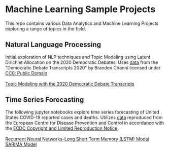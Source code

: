 # Machine Learning Sample Projects

This repo contains various Data Analytics and Machine Learning Projects exploring a range of topics in the field. 

## Natural Language Processing

Initial exploration of NLP techniques and Topic Modeling using Latent Dirichlet Allocation on the 2020 Democratic Debates.
Uses [data](https://www.kaggle.com/brandenciranni/democratic-debate-transcripts-2020) from the "Democratic Debate Transcripts 2020" by Branden Ciranni licensed under [CC0: Public Domain](https://creativecommons.org/publicdomain/zero/1.0/)</br></br>
[Topic Modeling with the 2020 Democratic Debate Transcripts](https://nbviewer.jupyter.org/github/lauramurphy12/MachineLearningProjects/blob/main/NLP/2020DemocraticDebate.ipynb)

## Time Series Forecasting

The following jupyter notebooks explore time series forecasting of United States COVID-19 reported cases and deaths. Utilizes [data](https://www.ecdc.europa.eu/en/covid-19/data) reproduced from the European Centre for Disease Prevention and Control in accordance with the [ECDC Copyright and Limited Reproduction Notice](https://www.ecdc.europa.eu/en/copyright).</br></br>
[Recurrent Neural Networks-Long Short Term Memory (LSTM) Model](https://nbviewer.jupyter.org/github/lauramurphy12/MachineLearningProjects/blob/main/TimeSeries/RNN-LSTM.ipynb)
</br>
[SARIMA Model](https://nbviewer.jupyter.org/github/lauramurphy12/MachineLearningProjects/blob/main/TimeSeries/SARIMA.ipynb)
